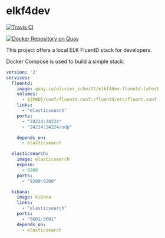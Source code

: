 # elkf4dev

[![Travis CI](https://travis-ci.org/olivier-schmitt/elkf4dev.svg?branch=master)](https://travis-ci.org/olivier-schmitt/elkf4dev)

[![Docker Repository on Quay](https://quay.io/repository/olivier_schmitt/elkf4dev-fluentd/status "Docker Repository on Quay")](https://quay.io/repository/olivier_schmitt/elkf4dev-fluentd)

This project offers a local ELK FluentD stack for developers.

Docker Compose is used to build a simple stack:

```yaml
version: '2'
services:
  fluentd:
    image: quay.io/olivier_schmitt/elkf4dev-fluentd:latest
    volumes:
      - ${PWD}/conf/fluentd.conf:/fluentd/etc/fluent.conf
    links:
      - "elasticsearch"
    ports:
      - "24224:24224"
      - "24224:24224/udp"

    depends_on:
      - elasticsearch

  elasticsearch:
    image: elasticsearch
    expose:
      - 9200
    ports:
      - "9200:9200"

  kibana:
    image: kibana
    links:
      - "elasticsearch"
    ports:
      - "5601:5601"
    depends_on:
      - elasticsearch
```